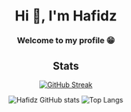 
<h1 align="center">Hi 👋, I'm Hafidz</h1>
<h3 align="center">Welcome to my profile 😁</h3>


<div align="center">
  
## Stats

[![GitHub Streak](https://github-readme-streak-stats.herokuapp.com?user=mabdulhafidz&theme=dracula&hide_border=true)](https://git.io/streak-stats)

![Hafidz GitHub stats](https://github-readme-stats.vercel.app/api?username=mabdulhafidz&show_icons=true&theme=dracula)
![Top Langs](https://github-readme-stats.vercel.app/api/top-langs/?username=mabdulhafidz&layout=compact&theme=dracula)

</div>
